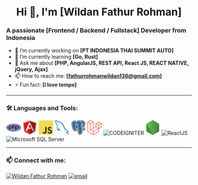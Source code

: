 <h1 align="center">Hi 👋, I'm [Wildan Fathur Rohman]</h1>
<h3 align="left">A passionate [Frontend / Backend / Fullstack] Developer from Indonesia</h3>

- 🔭 I’m currently working on **[PT INDONESIA THAI SUMMIT AUTO]**
- 🌱 I’m currently learning **[Go, Rust]**
- 💬 Ask me about **[PHP, AngularJS, REST API, React JS, REACT NATIVE, jQuery, Ajax]**
- 📫 How to reach me: **[fathurrohmanwildan136@gmail.com]**
- ⚡ Fun fact: **[I love tempe]**

---

### 🛠️ Languages and Tools:

<p align="left">
  <img src="https://raw.githubusercontent.com/devicons/devicon/master/icons/php/php-original.svg" alt="PHP" width="40" height="40"/>
  <img src="https://raw.githubusercontent.com/devicons/devicon/master/icons/angularjs/angularjs-original.svg" alt="AngularJS" width="40" height="40"/>
  <img src="https://raw.githubusercontent.com/devicons/devicon/master/icons/javascript/javascript-original.svg" alt="JavaScript" width="40" height="40"/>
  <img src="https://raw.githubusercontent.com/devicons/devicon/master/icons/mysql/mysql-original.svg" alt="MySQL" width="40" height="40"/>
  <img src="https://raw.githubusercontent.com/devicons/devicon/master/icons/postgresql/postgresql-original.svg" alt="PostgreSQL" width="40" height="40"/>
  <img src="https://raw.githubusercontent.com/devicons/devicon/master/icons/laravel/laravel-original.svg" alt="LARAVEL" width="40" height="40"/>
  <img src="https://cdn.jsdelivr.net/gh/devicons/devicon@latest/icons/codeigniter/codeigniter-plain.svg"  alt="CODEIGNITER" width="40" height="40"/>
  <img src="https://raw.githubusercontent.com/devicons/devicon/master/icons/nodejs/nodejs-original.svg" alt="Node JS" width="40" height="40"/>
  <img src="https://cdn.jsdelivr.net/gh/devicons/devicon@latest/icons/react/react-original.svg"  alt="ReactJS" width="40" height="40"/>
  <img src="https://cdn.jsdelivr.net/gh/devicons/devicon@latest/icons/microsoftsqlserver/microsoftsqlserver-original.svg" alt="Microsoft SQL Server" width="40" height="40" />
          
          
</p>



---

### 📫 Connect with me:

<p align="left">
  <a href="https://www.linkedin.com/in/wildan-fathur-rohman-96151a176/" target="blank"><img align="center" src="https://cdn.jsdelivr.net/npm/simple-icons@v3/icons/linkedin.svg" alt="Wildan Fathur Rohman" height="30" width="30" /></a>
  <a href="fathurrohmanwildan136@gmail.com"><img align="center" src="https://cdn.jsdelivr.net/npm/simple-icons@v3/icons/gmail.svg" alt="email" height="30" width="30" /></a>
</p>
